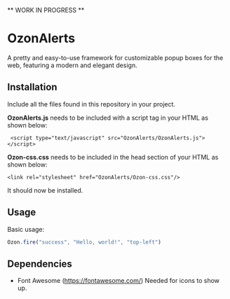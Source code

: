  ** WORK IN PROGRESS **

# OzonAlerts
 
A pretty and easy-to-use framework for customizable popup boxes for the web, featuring a modern and elegant design. 

## Installation

Include all the files found in this repository in your project.  

**OzonAlerts.js** needs to be included with a script tag in your HTML as shown below:

``` <script type="text/javascript" src="OzonAlerts/OzonAlerts.js"></script>```

**Ozon-css.css** needs to be included in the head section of your HTML as shown below: 

```<link rel="stylesheet" href="OzonAlerts/Ozon-css.css"/>```

It should now be installed. 

## Usage

Basic usage: 
```javascript
Ozon.fire("success", "Hello, world!", "top-left")
```

## Dependencies 
  - Font Awesome (https://fontawesome.com/)
    Needed for icons to show up. 
